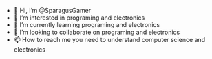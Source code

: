 - 👋 Hi, I’m @SparagusGamer
- 👀 I’m interested in programing and electronics
- 🌱 I’m currently learning programing and electronics
- 💞️ I’m looking to collaborate on programing and electronics
- 📫 How to reach me you need to understand computer science and electronics

<!---
SparagusGamer/SparagusGamer is a ✨ special ✨ repository because its `README.md` (this file) appears on your GitHub profile.
You can click the Preview link to take a look at your changes.
--->
